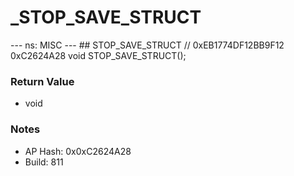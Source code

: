 # _STOP_SAVE_STRUCT

--- ns: MISC --- ## STOP_SAVE_STRUCT  // 0xEB1774DF12BB9F12 0xC2624A28 void STOP_SAVE_STRUCT();

### Return Value
* void

### Notes
* AP Hash: 0x0xC2624A28
* Build: 811

